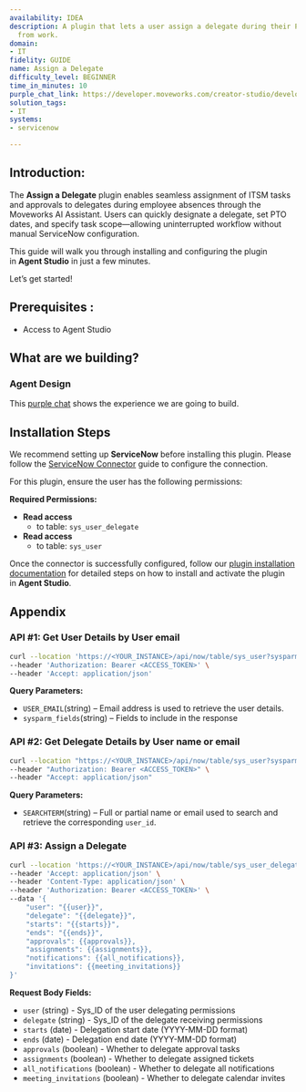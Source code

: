 ```yaml
---
availability: IDEA
description: A plugin that lets a user assign a delegate during their PTO / time away
  from work.
domain:
- IT
fidelity: GUIDE
name: Assign a Delegate
difficulty_level: BEGINNER
time_in_minutes: 10
purple_chat_link: https://developer.moveworks.com/creator-studio/developer-tools/purple-chat/?conversation=%7B%22startTimestamp%22%3A%2211%3A43%2BAM%22%2C%22messages%22%3A%5B%7B%22role%22%3A%22user%22%2C%22parts%22%3A%5B%7B%22richText%22%3A%22%3Cp%3EI+need+to+assign+a+delegate+for+tasks+during+my+PTO.%3C%2Fp%3E%22%7D%5D%7D%2C%7B%22role%22%3A%22assistant%22%2C%22parts%22%3A%5B%7B%22richText%22%3A%22%3Cp%3EGot+it.+Please+provide+your+delegate%27s+name+and+your+PTO+dates.%3C%2Fp%3E%22%7D%5D%7D%2C%7B%22role%22%3A%22user%22%2C%22parts%22%3A%5B%7B%22richText%22%3A%22Delegate+is+Sam+Taylor%2C+PTO+is+from+August+15+to+August+30.%22%7D%5D%7D%2C%7B%22role%22%3A%22assistant%22%2C%22parts%22%3A%5B%7B%22reasoningSteps%22%3A%5B%7B%22status%22%3A%22success%22%2C%22richText%22%3A%22Extracting%3A+Delegate+name+-+Sam+Taylor%2C+PTO+Start+Date+-+August+15%2C+PTO+End+Date+-+August+30.%22%7D%5D%7D%2C%7B%22richText%22%3A%22%3Cp%3EI+found+multiple+people+named+Sam+Taylor.+Which+one+are+you+referring+to%3F%3Cbr%3E%3C%2Fp%3E%22%7D%2C%7B%22richText%22%3A%22%3Cb%3E%3Cp%3ESam+Taylor+-+IT+Support%3Cbr%3E%3C%2Fp%3E%3C%2Fb%3E%22%7D%2C%7B%22richText%22%3A%22%3Cb%3E%3Cp%3ESam+Taylor+-+IT+Security%3Cbr%3E%3C%2Fp%3E%3C%2Fb%3E%22%7D%5D%7D%2C%7B%22role%22%3A%22user%22%2C%22parts%22%3A%5B%7B%22richText%22%3A%22%3Cp%3ESam+Taylor+-+IT+Support%3Cbr%3E%3C%2Fp%3E%22%7D%5D%7D%2C%7B%22role%22%3A%22assistant%22%2C%22parts%22%3A%5B%7B%22richText%22%3A%22%3Cp%3EJust+to+confirm%3A+You%27re+setting+Sam+Taylor+from+IT+Support+as+your+delegate+for+ITSM+tasks+from+August+15+to+August+30.%3Cbr%3E%3C%2Fp%3E%22%7D%2C%7B%22richText%22%3A%22%3Cb%3E%3Cp%3EDelegate+Confirmation%3Cbr%3E%3C%2Fp%3E%3C%2Fb%3E%3Cbr%3E%3Cp%3E%3Cb%3EDelegate%3A+%3C%2Fb%3ESam+Taylor+-+IT+Support%3Cbr%3E%3Cb%3EPTO+Start%3A+%3C%2Fb%3EAugust+15%3Cbr%3E%3Cb%3EPTO+End%3A+%3C%2Fb%3EAugust+30%3Cbr%3E%3C%2Fp%3E%22%7D%2C%7B%22buttons%22%3A%5B%7B%22style%22%3A%22filled%22%2C%22buttonText%22%3A%22Confirm%22%7D%2C%7B%22style%22%3A%22outlined%22%2C%22buttonText%22%3A%22Edit+Details%22%7D%2C%7B%22style%22%3A%22outlined%22%2C%22buttonText%22%3A%22Cancel%22%7D%5D%7D%5D%7D%5D%7D
solution_tags:
- IT
systems:
- servicenow

---
```

## **Introduction:**

The **Assign a Delegate** plugin enables seamless assignment of ITSM tasks and approvals to delegates during employee absences through the Moveworks AI Assistant. Users can quickly designate a delegate, set PTO dates, and specify task scope—allowing uninterrupted workflow without manual ServiceNow configuration.

This guide will walk you through installing and configuring the plugin in **Agent Studio** in just a few minutes.

Let’s get started!

## **Prerequisites :**

- Access to Agent Studio

## **What are we building?**

### **Agent Design**

This [purple chat](https://marketplace.moveworks.com/purple-chat?conversation=%7B%22startTimestamp%22%3A%2211%3A43%2BAM%22%2C%22messages%22%3A%5B%7B%22role%22%3A%22user%22%2C%22parts%22%3A%5B%7B%22richText%22%3A%22%3Cp%3EI+am+going+on+PTO%2C+I+have+to+delegate+my+work+to+David%3C%2Fp%3E%22%7D%5D%7D%2C%7B%22role%22%3A%22assistant%22%2C%22parts%22%3A%5B%7B%22reasoningSteps%22%3A%5B%7B%22status%22%3A%22success%22%2C%22richText%22%3A%22%3Cp+xmlns%3D%5C%22http%3A%2F%2Fwww.w3.org%2F1999%2Fxhtml%5C%22%3ESearching+for+users+named+%5C%22David%5C%22+in+%3Cb%3EServiceNow%3C%2Fb%3E.%3C%2Fp%3E%22%7D%5D%7D%2C%7B%22richText%22%3A%22%3Cp%3EMultiple+Davids+Found.+I+found+several+people+named+David+in+the+system.+Please+select+which+David+should+be+assigned+as+your+delegate%3A%3C%2Fp%3E%22%7D%2C%7B%22richText%22%3A%22%3Cul+xmlns%3D%5C%22http%3A%2F%2Fwww.w3.org%2F1999%2Fxhtml%5C%22%3E%3Cli%3EDavid+Dan%3C%2Fli%3E%3Cli%3EDavid+Loo%3C%2Fli%3E%3Cli%3EDavid+Miller%3C%2Fli%3E%3C%2Ful%3E%22%7D%2C%7B%22citations%22%3A%5B%7B%22connectorName%22%3A%22servicenow%22%2C%22citationTitle%22%3A%22David+Dan%22%7D%2C%7B%22connectorName%22%3A%22servicenow%22%2C%22citationTitle%22%3A%22David+Loo%22%7D%2C%7B%22connectorName%22%3A%22servicenow%22%2C%22citationTitle%22%3A%22David+Miller%22%7D%5D%7D%2C%7B%22richText%22%3A%22%3Cp+xmlns%3D%5C%22http%3A%2F%2Fwww.w3.org%2F1999%2Fxhtml%5C%22%3EPlease+choose+the+David+you+want+to+proceed+with.%3C%2Fp%3E%22%7D%5D%7D%2C%7B%22role%22%3A%22user%22%2C%22parts%22%3A%5B%7B%22richText%22%3A%22%3Cp+xmlns%3D%5C%22http%3A%2F%2Fwww.w3.org%2F1999%2Fxhtml%5C%22%3EDavid+Dan%3C%2Fp%3E%22%7D%5D%7D%2C%7B%22role%22%3A%22assistant%22%2C%22parts%22%3A%5B%7B%22reasoningSteps%22%3A%5B%7B%22status%22%3A%22success%22%2C%22richText%22%3A%22%3Cp+xmlns%3D%5C%22http%3A%2F%2Fwww.w3.org%2F1999%2Fxhtml%5C%22%3ESelected+%3Cb%3EDavid+Dan%3C%2Fb%3E+from+%3Cb%3EServiceNow%3C%2Fb%3E.+Proceeding+with+delegation+setup.%3C%2Fp%3E%22%7D%5D%7D%2C%7B%22richText%22%3A%22%3Cp%3EWould+you+like+David+Dan+to+receive+your+meeting+invitations+during+this+delegation+period%3F%3C%2Fp%3E%3Cp%3E1.+Yes%3C%2Fp%3E%3Cp%3E2.+No%3C%2Fp%3E%3Cp%3EPlease+reply+with+the+number+of+your+choice.%3C%2Fp%3E%22%7D%5D%7D%2C%7B%22role%22%3A%22user%22%2C%22parts%22%3A%5B%7B%22richText%22%3A%22%3Cp+xmlns%3D%5C%22http%3A%2F%2Fwww.w3.org%2F1999%2Fxhtml%5C%22%3EYes%3C%2Fp%3E%22%7D%5D%7D%2C%7B%22role%22%3A%22assistant%22%2C%22parts%22%3A%5B%7B%22richText%22%3A%22%3Cp+xmlns%3D%5C%22http%3A%2F%2Fwww.w3.org%2F1999%2Fxhtml%5C%22%3EWould+you+like+all+notifications+to+be+sent+to+David+Dan+as+well%3F%3Cbr+%2F%3E1.+Yes%3C%2Fp%3E%3Cp+xmlns%3D%5C%22http%3A%2F%2Fwww.w3.org%2F1999%2Fxhtml%5C%22%3E2.+No%3C%2Fp%3E%3Cp+xmlns%3D%5C%22http%3A%2F%2Fwww.w3.org%2F1999%2Fxhtml%5C%22%3EPlease+reply+with+the+number+of+your+choice.%3C%2Fp%3E%22%7D%5D%7D%2C%7B%22role%22%3A%22user%22%2C%22parts%22%3A%5B%7B%22richText%22%3A%22%3Cp+xmlns%3D%5C%22http%3A%2F%2Fwww.w3.org%2F1999%2Fxhtml%5C%22%3EYes%3C%2Fp%3E%22%7D%5D%7D%2C%7B%22role%22%3A%22assistant%22%2C%22parts%22%3A%5B%7B%22richText%22%3A%22%3Cp+xmlns%3D%5C%22http%3A%2F%2Fwww.w3.org%2F1999%2Fxhtml%5C%22%3EWould+you+like+David+Dan+to+handle+your+approvals+during+this+delegation+period%3F%3C%2Fp%3E%3Cp+xmlns%3D%5C%22http%3A%2F%2Fwww.w3.org%2F1999%2Fxhtml%5C%22%3E1.+Yes%3C%2Fp%3E%3Cp+xmlns%3D%5C%22http%3A%2F%2Fwww.w3.org%2F1999%2Fxhtml%5C%22%3E2.+No%3C%2Fp%3E%3Cp+xmlns%3D%5C%22http%3A%2F%2Fwww.w3.org%2F1999%2Fxhtml%5C%22%3EPlease+reply+with+the+number+of+your+choice.%3C%2Fp%3E%22%7D%5D%7D%2C%7B%22role%22%3A%22user%22%2C%22parts%22%3A%5B%7B%22richText%22%3A%22%3Cp+xmlns%3D%5C%22http%3A%2F%2Fwww.w3.org%2F1999%2Fxhtml%5C%22%3EYes%3C%2Fp%3E%22%7D%5D%7D%2C%7B%22role%22%3A%22assistant%22%2C%22parts%22%3A%5B%7B%22richText%22%3A%22%3Cp%3EWould+you+like+David+Dan+to+handle+your+assignments+during+this+delegation+period%3F%3Cbr%3E1.+Yes%3C%2Fp%3E%3Cp%3E2.+No%3C%2Fp%3E%3Cp%3EPlease+reply+with+the+number+of+your+choice.%3C%2Fp%3E%22%7D%5D%7D%2C%7B%22role%22%3A%22user%22%2C%22parts%22%3A%5B%7B%22richText%22%3A%22%3Cp+xmlns%3D%5C%22http%3A%2F%2Fwww.w3.org%2F1999%2Fxhtml%5C%22%3EYes%3C%2Fp%3E%22%7D%5D%7D%2C%7B%22role%22%3A%22assistant%22%2C%22parts%22%3A%5B%7B%22richText%22%3A%22%3Cp+xmlns%3D%5C%22http%3A%2F%2Fwww.w3.org%2F1999%2Fxhtml%5C%22%3ETo+complete+the+delegation%2C+please+provide+the+%3Cstrong%3Estart+date%3C%2Fstrong%3E+and+%3Cstrong%3Eend+date%3C%2Fstrong%3E+for+this+delegation+period.%3C%2Fp%3E%22%7D%5D%7D%2C%7B%22role%22%3A%22user%22%2C%22parts%22%3A%5B%7B%22richText%22%3A%22%3Cp%3EStart+on+Monday+till+next+Friday%3C%2Fp%3E%22%7D%5D%7D%2C%7B%22role%22%3A%22assistant%22%2C%22parts%22%3A%5B%7B%22reasoningSteps%22%3A%5B%7B%22status%22%3A%22success%22%2C%22richText%22%3A%22%3Cp+xmlns%3D%5C%22http%3A%2F%2Fwww.w3.org%2F1999%2Fxhtml%5C%22%3EDelegation+request+for+David+Dan+submitted+to+%3Cb%3EServiceNow%3C%2Fb%3E.%3C%2Fp%3E%22%7D%5D%7D%2C%7B%22richText%22%3A%22%3Cp+xmlns%3D%5C%22http%3A%2F%2Fwww.w3.org%2F1999%2Fxhtml%5C%22%3EYour+delegation+request+is+complete%21+Here+are+the+details%3A%3C%2Fp%3E%22%7D%2C%7B%22richText%22%3A%22%3Cul%3E%3Cli%3E%3Cp%3E%3Cstrong%3EDelegate%3A%3C%2Fstrong%3E+David+Dan%3C%2Fp%3E%3C%2Fli%3E%3Cli%3E%3Cp%3E%3Cstrong%3EDelegation+period%3A%3C%2Fstrong%3E+September+8%2C+2025+to+September+12%2C+2025%3C%2Fp%3E%3Cul%3E%3Cli%3E%3Cp%3E%3Cstrong%3EApprovals%3A%3C%2Fstrong%3E+Delegated%3C%2Fp%3E%3C%2Fli%3E%3Cli%3E%3Cp%3E%3Cstrong%3EAssignments%3A%3C%2Fstrong%3E+Delegated%3C%2Fp%3E%3C%2Fli%3E%3Cli%3E%3Cp%3E%3Cstrong%3EMeeting+Invitations%3A%3C%2Fstrong%3E+Delegated%3C%2Fp%3E%3C%2Fli%3E%3Cli%3E%3Cp%3E%3Cstrong%3ENotifications%3A%3C%2Fstrong%3E+Delegated%3C%2Fp%3E%3C%2Fli%3E%3C%2Ful%3E%3C%2Fli%3E%3C%2Ful%3E%22%7D%2C%7B%22citations%22%3A%5B%7B%22connectorName%22%3A%22servicenow%22%2C%22citationTitle%22%3A%22Delegation+for+David+Dan%22%7D%5D%7D%5D%7D%5D%7D) shows the experience we are going to build.

## **Installation Steps**

We recommend setting up **ServiceNow** before installing this plugin. Please follow the [ServiceNow Connector](https://developer.moveworks.com/marketplace/package/?id=servicenow&hist=home%2Cbrws#how-to-implement) guide to configure the connection.

For this plugin, ensure the user has the following permissions:

**Required Permissions:**

- **Read access**
    - to table: `sys_user_delegate`
- **Read access**
    - to table: `sys_user`

Once the connector is successfully configured, follow our [plugin installation documentation](https://help.moveworks.com/docs/ai-agent-marketplace-installation) for detailed steps on how to install and activate the plugin in **Agent Studio**.

## **Appendix**

### **API #1: Get User Details by User email**

```bash
curl --location 'https://<YOUR_INSTANCE>/api/now/table/sys_user?sysparm_query=email%3D<USER_EMAIL>&sysparm_fields=name%2Cemail%2Cemployee_number'\
--header 'Authorization: Bearer <ACCESS_TOKEN>' \
--header 'Accept: application/json'
```

**Query Parameters:**

- `USER_EMAIL`(string) – Email address is used to retrieve the user details.
- `sysparm_fields`(string) – Fields to include in the response


### **API #2: Get Delegate Details by User name or email**

```bash
curl --location "https://<YOUR_INSTANCE>/api/now/table/sys_user?sysparm_query=first_nameLIKE{{SEARCHTERM}}%5EORlast_nameLIKE{{SEARCHTERM}}%5EORemailLIKE{{SEARCHTERM}}%5EORnameLIKE{{SEARCHTERM}}" \
--header "Authorization: Bearer <ACCESS_TOKEN>" \
--header "Accept: application/json"

```

**Query Parameters:**

- `SEARCHTERM`(string) –  Full or partial name or email used to search and retrieve the corresponding `user_id`.

### **API #3: Assign a Delegate**

```bash
curl --location 'https://<YOUR_INSTANCE>/api/now/table/sys_user_delegate' \
--header 'Accept: application/json' \
--header 'Content-Type: application/json' \
--header 'Authorization: Bearer <ACCESS_TOKEN>' \
--data '{
    "user": "{{user}}",
    "delegate": "{{delegate}}",
    "starts": "{{starts}}",
    "ends": "{{ends}}",
    "approvals": {{approvals}},
    "assignments": {{assignments}},
    "notifications": {{all_notifications}},
    "invitations": {{meeting_invitations}}
}'
```

**Request Body Fields:**

- `user` (string) - Sys_ID of the user delegating permissions
- `delegate` (string) - Sys_ID of the delegate receiving permissions
- `starts` (date) - Delegation start date (YYYY-MM-DD format)
- `ends` (date) - Delegation end date (YYYY-MM-DD format)
- `approvals` (boolean) - Whether to delegate approval tasks
- `assignments` (boolean) - Whether to delegate assigned tickets
- `all_notifications` (boolean) - Whether to delegate all notifications
- `meeting_invitations` (boolean) - Whether to delegate calendar invites
